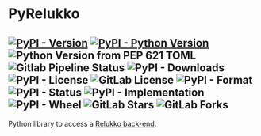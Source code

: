 # PyRelukko

[![PyPI - Version](https://img.shields.io/pypi/v/pyrelukko.svg)](https://pypi.org/project/pyrelukko)
[![PyPI - Python Version](https://img.shields.io/pypi/pyversions/pyrelukko.svg)](https://pypi.org/project/pyrelukko)
![Python Version from PEP 621 TOML](https://img.shields.io/python/required-version-toml?tomlFilePath=https%3A%2F%2Fgitlab.com%2Frelukko%2Fpyrelukko%2F-%2Fraw%2Fmaster%2Fpyproject.toml%3Fref_type%3Dheads)
![Gitlab Pipeline Status](https://img.shields.io/gitlab/pipeline-status/relukko%2Fpyrelukko?branch=master)
![PyPI - Downloads](https://img.shields.io/pypi/dm/pyrelukko)
![PyPI - License](https://img.shields.io/pypi/l/pyrelukko)
![GitLab License](https://img.shields.io/gitlab/license/relukko%2Fpyrelukko)
![PyPI - Format](https://img.shields.io/pypi/format/pyrelukko)
![PyPI - Status](https://img.shields.io/pypi/status/pyrelukko)
![PyPI - Implementation](https://img.shields.io/pypi/implementation/pyrelukko)
![PyPI - Wheel](https://img.shields.io/pypi/wheel/pyrelukko)
![GitLab Stars](https://img.shields.io/gitlab/stars/relukko%2Fpyrelukko)
![GitLab Forks](https://img.shields.io/gitlab/forks/relukko%2Fpyrelukko)
-----

Python library to access a
[Relukko back-end](https://gitlab.com/relukko/relukko).
